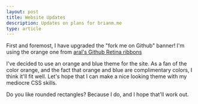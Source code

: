 ```yaml
---
layout: post
title: Website Updates
description: Updates on plans for brianm.me
type: article
---
```


First and foremost, I have upgraded the "fork me on Github" banner! I'm using the orange one from [aral's Github Retina ribbons](https://github.com/aral/fork-me-on-github-retina-ribbons "aral's Github retina ribbons")

I've decided to use an orange and blue theme for the site. As a fan of the color orange, and the fact that orange and blue are complimentary colors, I think it'll fit well. Let's hope that I can make a nice looking theme with my mediocre CSS skills.

Do you like rounded rectangles? Because I do, and I hope that'll work out.